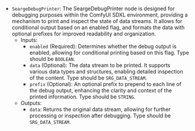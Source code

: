 - `SeargeDebugPrinter`: The SeargeDebugPrinter node is designed for debugging purposes within the ComfyUI SDXL environment, providing a mechanism to print and inspect the state of data streams. It allows for conditional output based on an enabled flag, and formats the data with optional prefixes for improved readability and organization.
    - Inputs:
        - `enabled` (Required): Determines whether the debug output is enabled, allowing for conditional printing based on this flag. Type should be `BOOLEAN`.
        - `data` (Optional): The data stream to be printed. It supports various data types and structures, enabling detailed inspection of the content. Type should be `SRG_DATA_STREAM`.
        - `prefix` (Optional): An optional prefix to prepend to each line of the debug output, enhancing the clarity and context of the printed information. Type should be `STRING`.
    - Outputs:
        - `data`: Returns the original data stream, allowing for further processing or inspection after debugging. Type should be `SRG_DATA_STREAM`.
